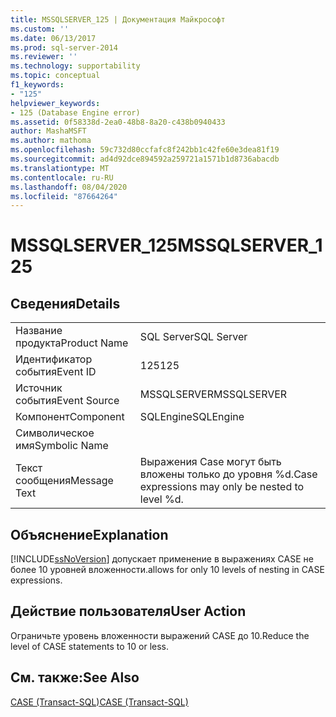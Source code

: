 ```yaml
---
title: MSSQLSERVER_125 | Документация Майкрософт
ms.custom: ''
ms.date: 06/13/2017
ms.prod: sql-server-2014
ms.reviewer: ''
ms.technology: supportability
ms.topic: conceptual
f1_keywords:
- "125"
helpviewer_keywords:
- 125 (Database Engine error)
ms.assetid: 0f58338d-2ea0-48b8-8a20-c438b0940433
author: MashaMSFT
ms.author: mathoma
ms.openlocfilehash: 59c732d80ccfafc8f242bb1c42fe60e3dea81f19
ms.sourcegitcommit: ad4d92dce894592a259721a1571b1d8736abacdb
ms.translationtype: MT
ms.contentlocale: ru-RU
ms.lasthandoff: 08/04/2020
ms.locfileid: "87664264"
---
```

# <a name="mssqlserver_125"></a><span data-ttu-id="a422d-102">MSSQLSERVER_125</span><span class="sxs-lookup"><span data-stu-id="a422d-102">MSSQLSERVER_125</span></span>
    
## <a name="details"></a><span data-ttu-id="a422d-103">Сведения</span><span class="sxs-lookup"><span data-stu-id="a422d-103">Details</span></span>  
  
|||  
|-|-|  
|<span data-ttu-id="a422d-104">Название продукта</span><span class="sxs-lookup"><span data-stu-id="a422d-104">Product Name</span></span>|<span data-ttu-id="a422d-105">SQL Server</span><span class="sxs-lookup"><span data-stu-id="a422d-105">SQL Server</span></span>|  
|<span data-ttu-id="a422d-106">Идентификатор события</span><span class="sxs-lookup"><span data-stu-id="a422d-106">Event ID</span></span>|<span data-ttu-id="a422d-107">125</span><span class="sxs-lookup"><span data-stu-id="a422d-107">125</span></span>|  
|<span data-ttu-id="a422d-108">Источник события</span><span class="sxs-lookup"><span data-stu-id="a422d-108">Event Source</span></span>|<span data-ttu-id="a422d-109">MSSQLSERVER</span><span class="sxs-lookup"><span data-stu-id="a422d-109">MSSQLSERVER</span></span>|  
|<span data-ttu-id="a422d-110">Компонент</span><span class="sxs-lookup"><span data-stu-id="a422d-110">Component</span></span>|<span data-ttu-id="a422d-111">SQLEngine</span><span class="sxs-lookup"><span data-stu-id="a422d-111">SQLEngine</span></span>|  
|<span data-ttu-id="a422d-112">Символическое имя</span><span class="sxs-lookup"><span data-stu-id="a422d-112">Symbolic Name</span></span>||  
|<span data-ttu-id="a422d-113">Текст сообщения</span><span class="sxs-lookup"><span data-stu-id="a422d-113">Message Text</span></span>|<span data-ttu-id="a422d-114">Выражения Case могут быть вложены только до уровня %d.</span><span class="sxs-lookup"><span data-stu-id="a422d-114">Case expressions may only be nested to level %d.</span></span>|  
  
## <a name="explanation"></a><span data-ttu-id="a422d-115">Объяснение</span><span class="sxs-lookup"><span data-stu-id="a422d-115">Explanation</span></span>  
 [!INCLUDE[ssNoVersion](../../includes/ssnoversion-md.md)] <span data-ttu-id="a422d-116">допускает применение в выражениях CASE не более 10 уровней вложенности.</span><span class="sxs-lookup"><span data-stu-id="a422d-116">allows for only 10 levels of nesting in CASE expressions.</span></span>  
  
## <a name="user-action"></a><span data-ttu-id="a422d-117">Действие пользователя</span><span class="sxs-lookup"><span data-stu-id="a422d-117">User Action</span></span>  
 <span data-ttu-id="a422d-118">Ограничьте уровень вложенности выражений CASE до 10.</span><span class="sxs-lookup"><span data-stu-id="a422d-118">Reduce the level of CASE statements to 10 or less.</span></span>  
  
## <a name="see-also"></a><span data-ttu-id="a422d-119">См. также:</span><span class="sxs-lookup"><span data-stu-id="a422d-119">See Also</span></span>  
 [<span data-ttu-id="a422d-120">CASE (Transact-SQL)</span><span class="sxs-lookup"><span data-stu-id="a422d-120">CASE &#40;Transact-SQL&#41;</span></span>](/sql/t-sql/language-elements/case-transact-sql)  
  
  
